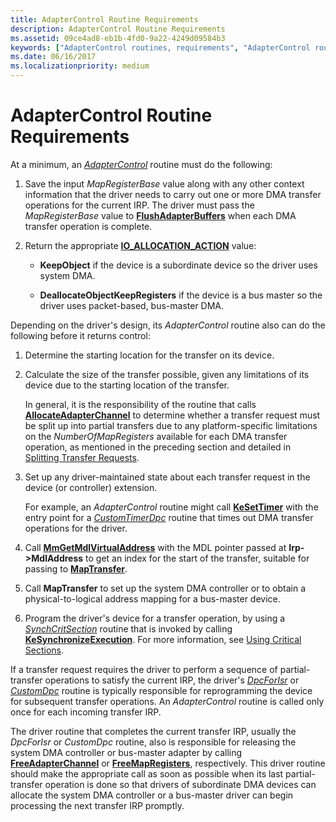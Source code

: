 ```yaml
---
title: AdapterControl Routine Requirements
description: AdapterControl Routine Requirements
ms.assetid: 09ce4ad8-eb1b-4fd0-9a22-4249d09584b3
keywords: ["AdapterControl routines, requirements", "AdapterControl routines, writing", "adapter objects WDK kernel , writing AdapterControl routines", "DMA transfers WDK kernel , writing AdapterControl routines"]
ms.date: 06/16/2017
ms.localizationpriority: medium
---
```


# AdapterControl Routine Requirements





At a minimum, an [*AdapterControl*](https://docs.microsoft.com/windows-hardware/drivers/ddi/wdm/nc-wdm-driver_control) routine must do the following:

1.  Save the input *MapRegisterBase* value along with any other context information that the driver needs to carry out one or more DMA transfer operations for the current IRP. The driver must pass the *MapRegisterBase* value to [**FlushAdapterBuffers**](https://docs.microsoft.com/windows-hardware/drivers/ddi/wdm/nc-wdm-pflush_adapter_buffers) when each DMA transfer operation is complete.

2.  Return the appropriate [**IO\_ALLOCATION\_ACTION**](https://docs.microsoft.com/windows-hardware/drivers/ddi/wdm/ne-wdm-_io_allocation_action) value:

    -   **KeepObject** if the device is a subordinate device so the driver uses system DMA.

    -   **DeallocateObjectKeepRegisters** if the device is a bus master so the driver uses packet-based, bus-master DMA.

Depending on the driver's design, its *AdapterControl* routine also can do the following before it returns control:

1.  Determine the starting location for the transfer on its device.

2.  Calculate the size of the transfer possible, given any limitations of its device due to the starting location of the transfer.

    In general, it is the responsibility of the routine that calls [**AllocateAdapterChannel**](https://docs.microsoft.com/windows-hardware/drivers/ddi/wdm/nc-wdm-pallocate_adapter_channel) to determine whether a transfer request must be split up into partial transfers due to any platform-specific limitations on the *NumberOfMapRegisters* available for each DMA transfer operation, as mentioned in the preceding section and detailed in [Splitting Transfer Requests](splitting-dma-transfer-requests.md).

3.  Set up any driver-maintained state about each transfer request in the device (or controller) extension.

    For example, an *AdapterControl* routine might call [**KeSetTimer**](https://docs.microsoft.com/windows-hardware/drivers/ddi/wdm/nf-wdm-kesettimer) with the entry point for a [*CustomTimerDpc*](https://msdn.microsoft.com/library/windows/hardware/ff542983) routine that times out DMA transfer operations for the driver.

4.  Call [**MmGetMdlVirtualAddress**](https://docs.microsoft.com/windows-hardware/drivers/kernel/mm-bad-pointer) with the MDL pointer passed at **Irp-&gt;MdlAddress** to get an index for the start of the transfer, suitable for passing to [**MapTransfer**](https://docs.microsoft.com/windows-hardware/drivers/ddi/wdm/nc-wdm-pmap_transfer).

5.  Call **MapTransfer** to set up the system DMA controller or to obtain a physical-to-logical address mapping for a bus-master device.

6.  Program the driver's device for a transfer operation, by using a [*SynchCritSection*](https://docs.microsoft.com/windows-hardware/drivers/ddi/wdm/nc-wdm-ksynchronize_routine) routine that is invoked by calling [**KeSynchronizeExecution**](https://docs.microsoft.com/windows-hardware/drivers/ddi/wdm/nf-wdm-kesynchronizeexecution). For more information, see [Using Critical Sections](using-critical-sections.md).

If a transfer request requires the driver to perform a sequence of partial-transfer operations to satisfy the current IRP, the driver's [*DpcForIsr*](https://docs.microsoft.com/windows-hardware/drivers/ddi/wdm/nc-wdm-io_dpc_routine) or [*CustomDpc*](https://docs.microsoft.com/windows-hardware/drivers/ddi/wdm/nc-wdm-kdeferred_routine) routine is typically responsible for reprogramming the device for subsequent transfer operations. An *AdapterControl* routine is called only once for each incoming transfer IRP.

The driver routine that completes the current transfer IRP, usually the *DpcForIsr* or *CustomDpc* routine, also is responsible for releasing the system DMA controller or bus-master adapter by calling [**FreeAdapterChannel**](https://docs.microsoft.com/windows-hardware/drivers/ddi/wdm/nc-wdm-pfree_adapter_channel) or [**FreeMapRegisters**](https://docs.microsoft.com/windows-hardware/drivers/ddi/wdm/nc-wdm-pfree_map_registers), respectively. This driver routine should make the appropriate call as soon as possible when its last partial-transfer operation is done so that drivers of subordinate DMA devices can allocate the system DMA controller or a bus-master driver can begin processing the next transfer IRP promptly.

 

 




